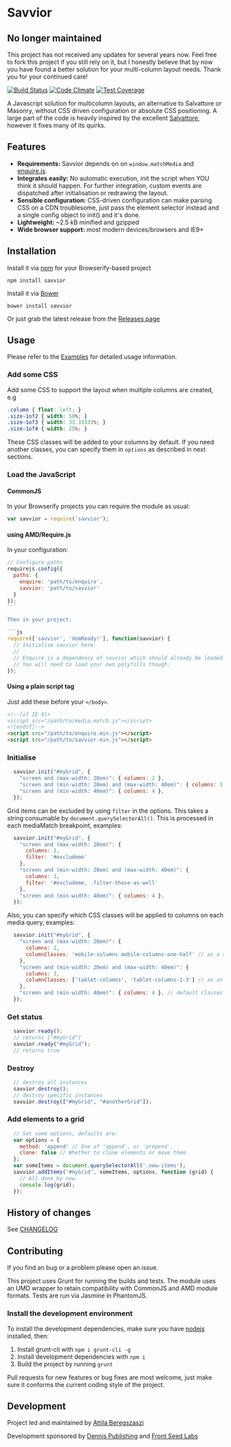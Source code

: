 # Savvior

## No longer maintained

This project has not received any updates for several years now. Feel free to fork this project if you still rely on it, but I honestly believe that by now you have found a better solution for your multi-column layout needs. Thank you for your continued care!

[![Build Status](https://travis-ci.org/attila/savvior.svg?branch=master)](https://travis-ci.org/attila/savvior) [![Code Climate](https://codeclimate.com/github/attila/savvior/badges/gpa.svg)](https://codeclimate.com/github/attila/savvior) [![Test Coverage](https://codeclimate.com/github/attila/savvior/badges/coverage.svg)](https://codeclimate.com/github/attila/savvior)

A Javascript solution for multicolumn layouts, an alternative to Salvattore or Masonry, without CSS driven configuration or absolute CSS positioning. A large part of the code is heavily inspired by the excellent [Salvattore](http://salvattore.com), however it fixes many of its quirks.

## Features

* __Requirements:__ Savvior depends on on `window.matchMedia` and [enquire.js](http://wicky.nillia.ms/enquire.js/).
* __Integrates easily:__ No automatic execution, init the script when YOU think it should happen. For further integration, custom events are dispatched after initialisation or redrawing the layout.
* __Sensible configuration:__ CSS-driven configuration can make parsing CSS on a CDN troublesome, just pass the element selector instead and a single config object to init() and it's done.
* __Lightweight:__ ~2.5 kB minified and gzipped
* __Wide browser support:__ most modern devices/browsers and IE9+

## Installation

Install it via [npm](https://npmjs.com) for your Browserify-based project

```
npm install savvior
```

Install it via [Bower](http://bower.io)

```
bower install savvior
```

Or just grab the latest release from the [Releases page](https://github.com/attila/savvior/releases)

## Usage

Please refer to the [Examples](https://github.com/attila/savvior-examples) for detailed usage information.

### Add some CSS

Add some CSS to support the layout when multiple columns are created, e.g

````css
.column { float: left; }
.size-1of2 { width: 50%; }
.size-1of3 { width: 33.33333%; }
.size-1of4 { width: 25%; }
````

These CSS classes will be added to your columns by default. If you need another classes, you can specify them in `options` as described in next sections.

### Load the JavaScript

#### CommonJS

In your Browserify projects you can require the module as usual:

````js
var savvior = require('savvior');
````

#### using AMD/Require.js

In your configuration:

````js
// Configure paths
requirejs.config({
  paths: {
    enquire: 'path/to/enquire',
    savvior: 'path/to/savvior'
  }
});
```

Then in your project:

```js
require(['savvior', 'domReady!'], function(savvior) {
  // Initialise savvior here.
  //
  // Enquire is a dependency of savvior which should already be loaded by Require
  // You will need to load your own polyfills though.
});
````

#### Using a plain script tag

Just add these before your `</body>`.

````html
<!--[if IE 9]>
<script src="/path/to/media-match.js"></script>
<![endif]-->
<script src="/path/to/enquire.min.js"></script>
<script src="/path/to/savvior.min.js"></script>
````


### Initialise

````javascript
  savvior.init("#myGrid", {
    "screen and (max-width: 20em)": { columns: 2 },
    "screen and (min-width: 20em) and (max-width: 40em)": { columns: 3 },
    "screen and (min-width: 40em)": { columns: 4 },
  });
````

Grid items can be excluded by using `filter` in the options. This takes a
string consumable by `document.querySelectorAll()`. This is processed in each
mediaMatch breakpoint, examples:

````javascript
  savvior.init("#myGrid", {
    "screen and (max-width: 20em)": {
      columns: 2,
      filter: '#excludeme'
    },
    "screen and (min-width: 20em) and (max-width: 40em)": {
      columns: 3,
      filter: '#excludeme, .filter-these-as-well'
    },
    "screen and (min-width: 40em)": { columns: 4 },
  });
````

Also, you can specify which CSS classes will be applied to columns on each media query, examples:

````javascript
  savvior.init("#myGrid", {
    "screen and (max-width: 20em)": {
      columns: 2,
      columnClasses: 'mobile-columns mobile-columns-one-half' // as a string
    },
    "screen and (min-width: 20em) and (max-width: 40em)": {
      columns: 3,
      columnClasses: ['tablet-columns', 'tablet-columns-1-3'] // as an array
    },
    "screen and (min-width: 40em)": { columns: 4 }, // default classes "column size-1of4"
  });
````

### Get status

````javascript
  savvior.ready();
  // returns ["#myGrid"]
  savvior.ready("#myGrid");
  // returns true
````

### Destroy

````javascript
  // destroy all instances
  savvior.destroy();
  // destroy specific instances
  savvior.destroy(["#myGrid", "#anotherGrid"]);
````

### Add elements to a grid

````javascript
  // Set some options, defaults are:
  var options = {
    method: 'append' // One of 'append', or 'prepend'.
    clone: false // Whether to clone elements or move them.
  };
  var someItems = document.querySelectorAll('.new-items');
  savvior.addItems('#myGrid', someItems, options, function (grid) {
    // All done by now.
    console.log(grid);
  });
````

## History of changes

See [CHANGELOG](https://github.com/attila/savvior/blob/master/CHANGELOG.md)

## Contributing

If you find an bug or a problem please open an issue.

This project uses Grunt for running the builds and tests. The module uses an UMD wrapper to retain compatibility with CommonJS and AMD module formats. Tests are run via Jasmine in PhantomJS.

### Install the development environment

To install the development dependencies, make sure you have
[nodejs](http://nodejs.org) installed, then:

1. Install grunt-cli with `npm i grunt-cli -g`
2. Install development dependencies with `npm i`
3. Build the project by running `grunt`

Pull requests for new features or bug fixes are most welcome, just make sure it
conforms the current coding  style of the project.

## Development

Project led and maintained by [Attila Beregszaszi](http://attilab.com/)

Development sponsored by [Dennis Publishing](http://www.dennis.co.uk/) and [Front Seed Labs](http://frontseed.com/)
